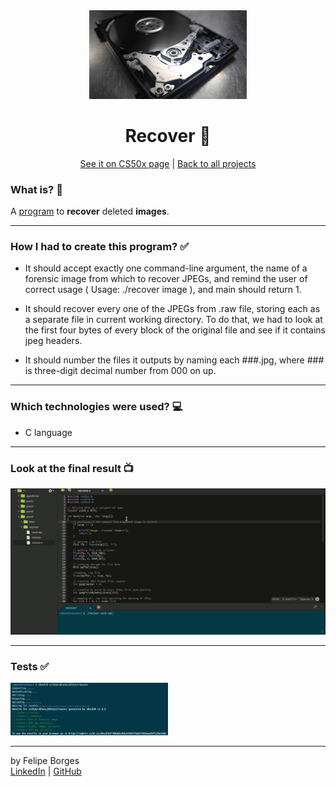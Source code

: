 <div align="center">	
	<img src="./.github/recover.jpg" alt="filterimg" width="50%"/>	
</div>

<div align="center">
	<h1>Recover 💽</h1>	
</div>

<div align="center">
  <a href="https://cs50.harvard.edu/x/2020/psets/4/recover/">See it on CS50x page</a> |
	<a href="https://github.com/felipejsborges/cs50_challenges#cs50x-challenges-">Back to all projects</a>  
</div>

### What is? 🤔
A [program](./recover.c) to **recover** deleted **images**.
<hr>

### How I had to create this program? ✅

- It should accept exactly one command-line argument, the name of a forensic image from which to recover JPEGs, and remind the user of correct usage ( Usage: ./recover image ), and main should return 1.

- It should recover every one of the JPEGs from .raw file, storing each as a separate file in current working directory. To do that, we had to look at the first four bytes of every block of the original file and see if it contains jpeg headers.

- It should number the files it outputs by naming each ###.jpg, where ### is three-digit decimal number from 000 on up.
<hr>

### Which technologies were used? 💻
- C language
<hr>

### Look at the final result 📺<br>
![recover](./.github/recover.gif)

<hr>

### Tests ✅<br>
<img src="./.github/tests.png" alt="tidemantests" width="50%"/>
<hr>

by Felipe Borges<br>
[LinkedIn](https://www.linkedin.com/in/felipejsborges) | [GitHub](https://github.com/felipejsborges)
